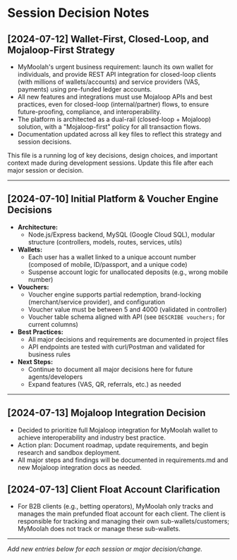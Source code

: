 # Session Decision Notes

## [2024-07-12] Wallet-First, Closed-Loop, and Mojaloop-First Strategy
- MyMoolah's urgent business requirement: launch its own wallet for individuals, and provide REST API integration for closed-loop clients (with millions of wallets/accounts) and service providers (VAS, payments) using pre-funded ledger accounts.
- All new features and integrations must use Mojaloop APIs and best practices, even for closed-loop (internal/partner) flows, to ensure future-proofing, compliance, and interoperability.
- The platform is architected as a dual-rail (closed-loop + Mojaloop) solution, with a "Mojaloop-first" policy for all transaction flows.
- Documentation updated across all key files to reflect this strategy and session decisions.

This file is a running log of key decisions, design choices, and important context made during development sessions. Update this file after each major session or decision.

---

## [2024-07-10] Initial Platform & Voucher Engine Decisions

- **Architecture:**
  - Node.js/Express backend, MySQL (Google Cloud SQL), modular structure (controllers, models, routes, services, utils)
- **Wallets:**
  - Each user has a wallet linked to a unique account number (composed of mobile, ID/passport, and a unique code)
  - Suspense account logic for unallocated deposits (e.g., wrong mobile number)
- **Vouchers:**
  - Voucher engine supports partial redemption, brand-locking (merchant/service provider), and configuration
  - Voucher value must be between 5 and 4000 (validated in controller)
  - Voucher table schema aligned with API (see `DESCRIBE vouchers;` for current columns)
- **Best Practices:**
  - All major decisions and requirements are documented in project files
  - API endpoints are tested with curl/Postman and validated for business rules
- **Next Steps:**
  - Continue to document all major decisions here for future agents/developers
  - Expand features (VAS, QR, referrals, etc.) as needed

---

## [2024-07-13] Mojaloop Integration Decision
- Decided to prioritize full Mojaloop integration for MyMoolah wallet to achieve interoperability and industry best practice.
- Action plan: Document roadmap, update requirements, and begin research and sandbox deployment.
- All major steps and findings will be documented in requirements.md and new Mojaloop integration docs as needed.

## [2024-07-13] Client Float Account Clarification
- For B2B clients (e.g., betting operators), MyMoolah only tracks and manages the main prefunded float account for each client. The client is responsible for tracking and managing their own sub-wallets/customers; MyMoolah does not track or manage these sub-wallets.

---

*Add new entries below for each session or major decision/change.*